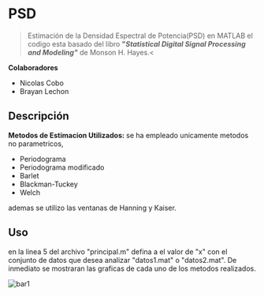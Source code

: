 # PSD
>Estimación de la Densidad Espectral de Potencia(PSD)  en MATLAB el codigo esta basado del libro  **"*Statistical Digital Signal Processing and Modeling"*** de Monson H. Hayes.<

**Colaboradores**
- Nicolas Cobo
- Brayan Lechon

## Descripción
**Metodos de Estimacion Utilizados:** se ha empleado unicamente  metodos no parametricos,
- Periodograma
- Periodograma modificado 
- Barlet
- Blackman-Tuckey 
- Welch  

ademas se utilizo las ventanas de Hanning y Kaiser.

## Uso
en la linea 5 del archivo "principal.m"  defina a el valor de "x" con el conjunto de datos que desea analizar  "datos1.mat" o "datos2.mat". De inmediato se mostraran las graficas de cada uno de los metodos realizados.

![bar1](https://user-images.githubusercontent.com/75377942/102140362-1e6f6780-3e2d-11eb-9f56-49ef18bf65da.jpg)
